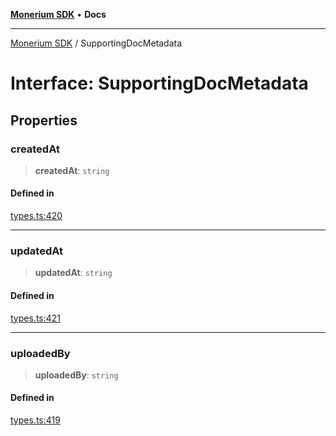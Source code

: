 [**Monerium SDK**](../README.md) • **Docs**

---

[Monerium SDK](../README.md) / SupportingDocMetadata

# Interface: SupportingDocMetadata

## Properties

### createdAt

> **createdAt**: `string`

#### Defined in

[types.ts:420](https://github.com/monerium/js-monorepo/blob/132ae6f6b7d189aad355aa9ba25793222c11aea9/packages/sdk/src/types.ts#L420)

---

### updatedAt

> **updatedAt**: `string`

#### Defined in

[types.ts:421](https://github.com/monerium/js-monorepo/blob/132ae6f6b7d189aad355aa9ba25793222c11aea9/packages/sdk/src/types.ts#L421)

---

### uploadedBy

> **uploadedBy**: `string`

#### Defined in

[types.ts:419](https://github.com/monerium/js-monorepo/blob/132ae6f6b7d189aad355aa9ba25793222c11aea9/packages/sdk/src/types.ts#L419)
